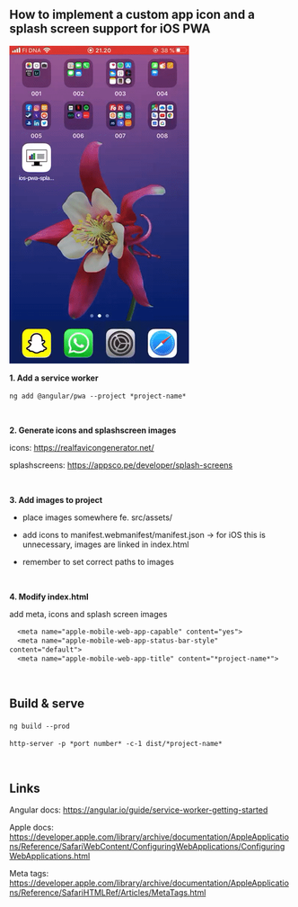 ## How to implement a custom app icon and a splash screen support for iOS PWA

![Output sample](https://github.com/kariIT/ios-pwa-splashscreen/blob/master/demo.gif)

__1. Add a service worker__

``` ng add @angular/pwa --project *project-name* ```

</br>

__2. Generate icons and splashscreen images__

icons: https://realfavicongenerator.net/

splashscreens: https://appsco.pe/developer/splash-screens

</br>

__3. Add images to project__

- place images somewhere fe. src/assets/

- add icons to manifest.webmanifest/manifest.json
    -> for iOS this is unnecessary, images are linked in index.html
    
- remember to set correct paths to images

</br>

__4. Modify index.html__

add meta, icons and splash screen images
```
  <meta name="apple-mobile-web-app-capable" content="yes">
  <meta name="apple-mobile-web-app-status-bar-style" content="default">
  <meta name="apple-mobile-web-app-title" content="*project-name*">
```
</br>

## Build & serve
``` ng build --prod ```

``` http-server -p *port number* -c-1 dist/*project-name* ```

</br>

## Links
Angular docs: https://angular.io/guide/service-worker-getting-started

Apple docs: https://developer.apple.com/library/archive/documentation/AppleApplications/Reference/SafariWebContent/ConfiguringWebApplications/ConfiguringWebApplications.html

Meta tags: https://developer.apple.com/library/archive/documentation/AppleApplications/Reference/SafariHTMLRef/Articles/MetaTags.html
